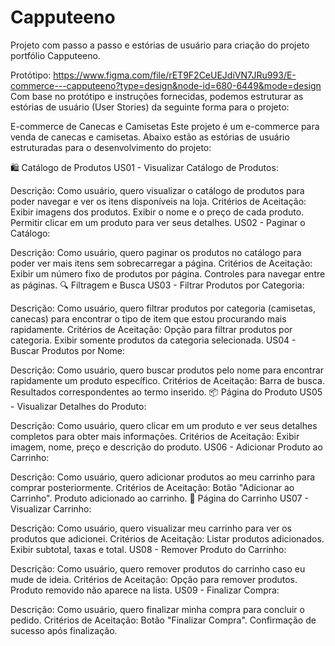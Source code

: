 # Capputeeno
Projeto com passo a passo e estórias de usuário para criação do projeto portfólio Capputeeno.

Protótipo: https://www.figma.com/file/rET9F2CeUEJdiVN7JRu993/E-commerce---capputeeno?type=design&node-id=680-6449&mode=design
Com base no protótipo e instruções fornecidas, podemos estruturar as estórias de usuário (User Stories) da seguinte forma para o projeto:

E-commerce de Canecas e Camisetas
Este projeto é um e-commerce para venda de canecas e camisetas. Abaixo estão as estórias de usuário estruturadas para o desenvolvimento do projeto:

🛍️ Catálogo de Produtos
US01 - Visualizar Catálogo de Produtos:

Descrição: Como usuário, quero visualizar o catálogo de produtos para poder navegar e ver os itens disponíveis na loja.
Critérios de Aceitação:
Exibir imagens dos produtos.
Exibir o nome e o preço de cada produto.
Permitir clicar em um produto para ver seus detalhes.
US02 - Paginar o Catálogo:

Descrição: Como usuário, quero paginar os produtos no catálogo para poder ver mais itens sem sobrecarregar a página.
Critérios de Aceitação:
Exibir um número fixo de produtos por página.
Controles para navegar entre as páginas.
🔍 Filtragem e Busca
US03 - Filtrar Produtos por Categoria:

Descrição: Como usuário, quero filtrar produtos por categoria (camisetas, canecas) para encontrar o tipo de item que estou procurando mais rapidamente.
Critérios de Aceitação:
Opção para filtrar produtos por categoria.
Exibir somente produtos da categoria selecionada.
US04 - Buscar Produtos por Nome:

Descrição: Como usuário, quero buscar produtos pelo nome para encontrar rapidamente um produto específico.
Critérios de Aceitação:
Barra de busca.
Resultados correspondentes ao termo inserido.
📦 Página do Produto
US05 - Visualizar Detalhes do Produto:

Descrição: Como usuário, quero clicar em um produto e ver seus detalhes completos para obter mais informações.
Critérios de Aceitação:
Exibir imagem, nome, preço e descrição do produto.
US06 - Adicionar Produto ao Carrinho:

Descrição: Como usuário, quero adicionar produtos ao meu carrinho para comprar posteriormente.
Critérios de Aceitação:
Botão "Adicionar ao Carrinho".
Produto adicionado ao carrinho.
🛒 Página do Carrinho
US07 - Visualizar Carrinho:

Descrição: Como usuário, quero visualizar meu carrinho para ver os produtos que adicionei.
Critérios de Aceitação:
Listar produtos adicionados.
Exibir subtotal, taxas e total.
US08 - Remover Produto do Carrinho:

Descrição: Como usuário, quero remover produtos do carrinho caso eu mude de ideia.
Critérios de Aceitação:
Opção para remover produtos.
Produto removido não aparece na lista.
US09 - Finalizar Compra:

Descrição: Como usuário, quero finalizar minha compra para concluir o pedido.
Critérios de Aceitação:
Botão "Finalizar Compra".
Confirmação de sucesso após finalização.
